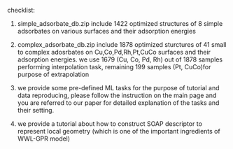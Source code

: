 checklist:
1. simple_adsorbate_db.zip
include 1422 optimized structures of 8 simple adsorbates on various surfaces and their adsorption energies 

2. complex_adsorbate_db.zip
include 1878 optimized sturctures of 41 small to complex adosrbates on Cu,Co,Pd,Rh,Pt,CuCo surfaces and their adsorption energies.
we use 1679 (Cu, Co, Pd, Rh) out of 1878 samples performing interpolation task, remaining 199 samples (Pt, CuCo)for purpose of extrapolation

3. we provide some pre-defined ML tasks for the purpose of tutorial and data reproducing, please follow the instruction on the main page and
you are referred to our paper for detailed explanation of the tasks and their setting.

4. we provide a tutorial about how to construct SOAP descriptor to represent local geometry (which is one of the important ingredients of WWL-GPR model)
